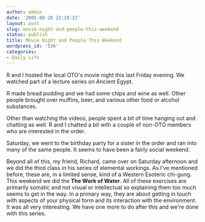 ```yaml
---
author: admin
date: '2005-08-28 22:18:22'
layout: post
slug: movie-night-and-people-this-weekend
status: publish
title: Movie Night and People This Weekend
wordpress_id: '536'
categories:
- Daily Life
---
```

<p>R and I hosted the local OTO's movie night this last Friday evening. We watched part of a lecture series on Ancient Egypt.</p><p>R made bread pudding and we had some chips and wine as well. Other people brought over muffins, beer, and various other food or alcohol substances.&nbsp;</p><p>Other than watching the videos, people spent a bit of time hanging out and chatting as well. R and I chatted a bit with a couple of non-OTO members who are interested in the order.</p><p>Saturday, we went to the birthday party for a sister in the order and ran into many of the same people. It seems to have been a fairly social weekend.</p><p>Beyond all of this, my friend, Richard, came over on Saturday afternoon and we did the third class in his series of elemental workings. As I've mentioned before, these are, in a limited sense, kind of a Western Esoteric chi-gung. This weekend we did the <strong>The Work of Water</strong>. All of these exercises are primarily somatic and not visual or intellectual so explaining them too much seems to get in the way. In a primary way, they are about getting in touch with aspects of your physical form and its interaction with the environment. It was all very interesting. We have one more to do after this and we're done with this series. <br /></p>
